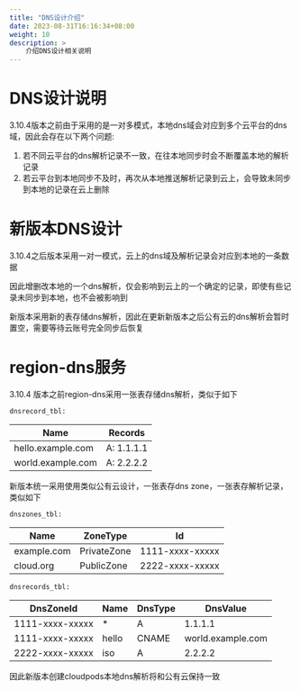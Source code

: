```yaml
---
title: "DNS设计介绍"
date: 2023-08-31T16:16:34+08:00
weight: 10
description: >
    介绍DNS设计相关说明
---
```


# DNS设计说明

3.10.4版本之前由于采用的是一对多模式，本地dns域会对应到多个云平台的dns域，因此会存在以下两个问题:

1. 若不同云平台的dns解析记录不一致，在往本地同步时会不断覆盖本地的解析记录
2. 若云平台到本地同步不及时，再次从本地推送解析记录到云上，会导致未同步到本地的记录在云上删除

# 新版本DNS设计

3.10.4之后版本采用一对一模式，云上的dns域及解析记录会对应到本地的一条数据

因此增删改本地的一个dns解析，仅会影响到云上的一个确定的记录，即使有些记录未同步到本地，也不会被影响到

新版本采用新的表存储dns解析，因此在更新新版本之后公有云的dns解析会暂时置空，需要等待云账号完全同步后恢复

# region-dns服务

3.10.4 版本之前region-dns采用一张表存储dns解析，类似于如下

`dnsrecord_tbl:`

| Name              | Records    |
| ----------------- | ---------- |
| hello.example.com | A: 1.1.1.1 |
| world.example.com | A: 2.2.2.2 |

新版本统一采用使用类似公有云设计，一张表存dns zone，一张表存解析记录，类似如下

`dnszones_tbl:`

| Name        | ZoneType    | Id              |
| ----------- | ----------- | --------------- |
| example.com | PrivateZone | 1111-xxxx-xxxxx |
| cloud.org   | PublicZone  | 2222-xxxx-xxxxx |

`dnsrecords_tbl:`

| DnsZoneId       | Name  | DnsType | DnsValue          |
| --------------- | ----- | ------- | ----------------- |
| 1111-xxxx-xxxxx | *     | A       | 1.1.1.1           |
| 1111-xxxx-xxxxx | hello | CNAME   | world.example.com |
| 2222-xxxx-xxxxx | iso   | A       | 2.2.2.2           |

因此新版本创建cloudpods本地dns解析将和公有云保持一致
